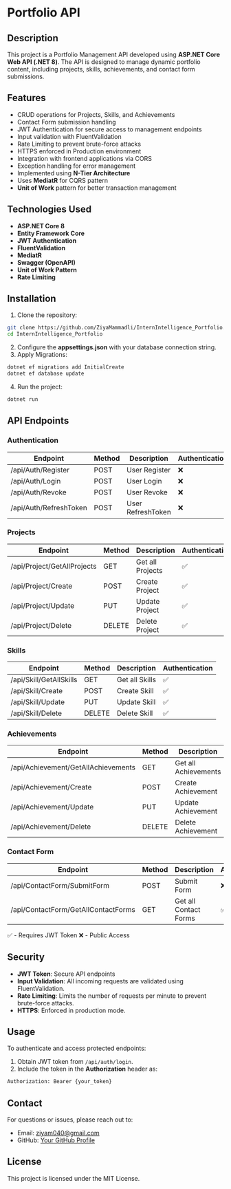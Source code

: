 # Portfolio API

## Description

This project is a Portfolio Management API developed using **ASP.NET Core Web API (.NET 8)**. The API is designed to manage dynamic portfolio content, including projects, skills, achievements, and contact form submissions.

## Features

- CRUD operations for Projects, Skills, and Achievements
- Contact Form submission handling
- JWT Authentication for secure access to management endpoints
- Input validation with FluentValidation
- Rate Limiting to prevent brute-force attacks
- HTTPS enforced in Production environment
- Integration with frontend applications via CORS
- Exception handling for error management
- Implemented using **N-Tier Architecture**
- Uses **MediatR** for CQRS pattern
- **Unit of Work** pattern for better transaction management

## Technologies Used

- **ASP.NET Core 8**
- **Entity Framework Core**
- **JWT Authentication**
- **FluentValidation**
- **MediatR**
- **Swagger (OpenAPI)**
- **Unit of Work Pattern**
- **Rate Limiting**

## Installation

1. Clone the repository:

```bash
git clone https://github.com/ZiyaMammadli/InternIntelligence_Portfolio.git
cd InternIntelligence_Portfolio
```

2. Configure the **appsettings.json** with your database connection string.
3. Apply Migrations:

```bash
dotnet ef migrations add InitialCreate
dotnet ef database update
```

4. Run the project:

```bash
dotnet run
```

## API Endpoints

### Authentication
| Endpoint        | Method | Description  | Authentication |
| -------------- | ------ | ------------ | -------------- |
| /api/Auth/Register | POST   | User Register   | ❌              |
| /api/Auth/Login | POST   | User Login   | ❌              |
| /api/Auth/Revoke | POST   | User Revoke   | ❌              |
| /api/Auth/RefreshToken | POST   | User RefreshToken   | ❌              |

### Projects
| Endpoint           | Method | Description         | Authentication |
| ------------------ | ------ | ------------------- | -------------- |
| /api/Project/GetAllProjects      | GET    | Get all Projects    | ✅              |
| /api/Project/Create      | POST   | Create Project      | ✅              |
| /api/Project/Update | PUT    | Update Project      | ✅              |
| /api/Project/Delete | DELETE | Delete Project      | ✅              |

### Skills
| Endpoint       | Method | Description      | Authentication |
| -------------- | ------ | ---------------- | -------------- |
| /api/Skill/GetAllSkills    | GET    | Get all Skills   | ✅              |
| /api/Skill/Create    | POST   | Create Skill     | ✅              |
| /api/Skill/Update | PUT  | Update Skill     | ✅              |
| /api/Skill/Delete | DELETE | Delete Skill   | ✅              |

### Achievements
| Endpoint           | Method | Description            | Authentication |
| ------------------ | ------ | ---------------------- | -------------- |
| /api/Achievement/GetAllAchievements  | GET    | Get all Achievements   | ✅              |
| /api/Achievement/Create  | POST   | Create Achievement     | ✅              |
| /api/Achievement/Update | PUT  | Update Achievement   | ✅              |
| /api/Achievement/Delete | DELETE | Delete Achievement | ✅              |

### Contact Form
| Endpoint      | Method | Description             | Authentication |
| ------------- | ------ | ----------------------- | -------------- |
| /api/ContactForm/SubmitForm  | POST   | Submit Form             | ❌             |
| /api/ContactForm/GetAllContactForms  | GET   | Get all Contact Forms             | ✅             |

✅ - Requires JWT Token ❌ - Public Access

## Security

- **JWT Token**: Secure API endpoints
- **Input Validation**: All incoming requests are validated using FluentValidation.
- **Rate Limiting**: Limits the number of requests per minute to prevent brute-force attacks.
- **HTTPS**: Enforced in production mode.

## Usage

To authenticate and access protected endpoints:

1. Obtain JWT token from `/api/auth/login`.
2. Include the token in the **Authorization** header as:

```bash
Authorization: Bearer {your_token}
```

## Contact

For questions or issues, please reach out to:

- Email: [ziyam040@gmail.com](mailto:ziyam040@gmail.com)
- GitHub: [Your GitHub Profile](https://github.com/ZiyaMammadli)

## License

This project is licensed under the MIT License.

